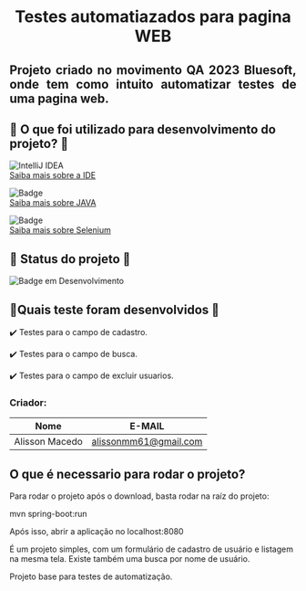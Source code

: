 <h1 align="center"> Testes automatiazados para pagina WEB </h1>

<h2 align="justify">Projeto criado no movimento QA 2023 Bluesoft, onde tem como intuito automatizar testes de uma pagina web.</h2>



## 📁 O que foi utilizado para desenvolvimento do projeto? 📁

![IntelliJ IDEA](https://img.shields.io/badge/IntelliJIDEA-000000.svg?style=for-the-badge&logo=intellij-idea&logoColor=white)
<br>
[Saiba mais sobre a IDE](https://www.jetbrains.com/idea/) 

![Badge](https://img.shields.io/static/v1?label=Java&message=Linguagem&color=blue&style=for-the-badge&logo=java)
<br>
[Saiba mais sobre JAVA](https://www.alura.com.br/artigos/java) 

![Badge](https://img.shields.io/static/v1?label=Selenium&message=WebDriver&color=blue&style=for-the-badge&logo=Selenium)
<br>
[Saiba mais sobre Selenium](https://www.devmedia.com.br/dominando-o-selenium-web-driver-na-pratica) 



##  :construction: Status do projeto  :construction:
  ![Badge em Desenvolvimento](http://img.shields.io/static/v1?label=STATUS&message=EM%20DESENVOLVIMENTO&color=GREEN&style=for-the-badge) 


## 📑Quais teste foram desenvolvidos 📑

✔️ Testes para o campo de cadastro.

✔️ Testes para o campo de busca.

✔️ Testes para o campo de excluir usuarios.


### Criador: 
|Nome|E-MAIL|
| -------- | -------- | 
|Alisson Macedo|alissonmm61@gmail.com|


## O que é necessario para rodar o projeto?

Para rodar o projeto após o download, basta rodar na raíz do projeto:

mvn spring-boot:run

Após isso, abrir a aplicação no localhost:8080

É um projeto simples, com um formulário de cadastro de usuário e listagem na mesma tela.
Existe também uma busca por nome de usuário.

Projeto base para testes de automatização.

